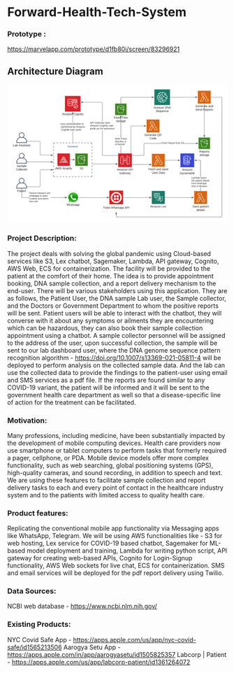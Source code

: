 # Forward-Health-Tech-System

### Prototype :
https://marvelapp.com/prototype/d1fb80i/screen/83296921

## Architecture Diagram
![Architecture](Architecture/Forward_Health_Tech_Systems-Architecture.png)

### Project Description: 
The project deals with solving the global pandemic using Cloud-based services like S3, Lex chatbot, Sagemaker, Lambda, API gateway, Cognito, AWS Web, ECS for containerization. The facility will be provided to the patient at the comfort of their home. The idea is to provide appointment booking, DNA sample collection, and a report delivery mechanism to the end-user. There will be various stakeholders using this application. They are as follows, the Patient User, the DNA sample Lab user, the Sample collector, and the Doctors or Government Department to whom the positive reports will be sent.
Patient users will be able to interact with the chatbot, they will converse with it about any symptoms or ailments they are encountering which can be hazardous, they can also book their sample collection appointment using a chatbot. A sample collector personnel will be assigned to the address of the user, upon successful collection, the sample will be sent to our lab dashboard user, where the DNA genome sequence pattern recognition algorithm - https://doi.org/10.1007/s13369-021-05811-4 will be deployed to perform analysis on the collected sample data. And the lab can use the collected data to provide the findings to the patient-user using email and SMS services as a pdf file. If the reports are found similar to any COVID-19 variant, the patient will be informed and it will be sent to the government health care department as well so that a disease-specific line of action for the treatment can be facilitated.


### Motivation: 
Many professions, including medicine, have been substantially impacted by the development of mobile computing devices. Health care providers now use smartphone or tablet computers to perform tasks that formerly required a pager, cellphone, or PDA. Mobile device models offer more complex functionality, such as web searching, global positioning systems (GPS), high-quality cameras, and sound recording, in addition to speech and text.
We are using these features to facilitate sample collection and report delivery tasks to each and every point of contact in the healthcare industry system and to the patients with limited access to quality health care.


### Product features:
Replicating the conventional mobile app functionality via Messaging apps like WhatsApp, Telegram.
We will be using AWS functionalities like - S3 for web hosting, Lex service for COVID-19 based chatbot, Sagemaker for ML-based model deployment and training, Lambda for writing python script, API gateway for creating web-based APIs, Cognito for Login-Signup functionality, AWS Web sockets for live chat, ECS for containerization.
SMS and email services will be deployed for the pdf report delivery using Twilio.

### Data Sources: 
NCBI web database - https://www.ncbi.nlm.nih.gov/ 


### Existing Products:
NYC Covid Safe App - https://apps.apple.com/us/app/nyc-covid-safe/id1565213506
Aarogya Setu App - https://apps.apple.com/in/app/aarogyasetu/id1505825357
Labcorp | Patient - https://apps.apple.com/us/app/labcorp-patient/id1361264072

